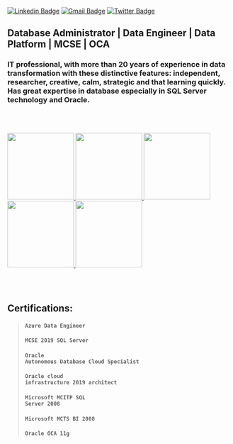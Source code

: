 [![Linkedin Badge](https://img.shields.io/badge/-LinkedIn-blue?style=for-the-badge&logo=Linkedin&logoColor=white&link=https:https://www.linkedin.com/in/eevangelista/)](https://www.linkedin.com/in/eevangelista/)
[![Gmail Badge](https://img.shields.io/badge/-Gmail-c14438?style=for-the-badge&logo=Gmail&logoColor=white&link=mailto:eoevangelista@gmail.com)](mailto:eoevangelista@gmail.com)
[![Twitter Badge](https://img.shields.io/badge/-Twitter-1ca0f1?style=for-the-badge&labelColor=1ca0f1&logo=twitter&logoColor=white&link=https://twitter.com/eoevangelista)](https://twitter.com/eoevangelista)


## Database Administrator | Data Engineer | Data Platform | MCSE | OCA

### IT professional, with more than 20 years of experience in data transformation with these distinctive features: independent, researcher, creative, calm, strategic and that learning quickly. Has great expertise in database especially in SQL Server technology and Oracle. 
 
<br>
<br>

<a href="https://www.youracclaim.com/users/eduardo-evangelista.74fe5a43/badges"> <img width = "150px" src = "https://images.youracclaim.com/size/340x340/images/61542181-0e8d-496c-a17c-3d4bf590eda1/azure-data-engineer-associate-600x600.png"> </a>
<a href="https://www.youracclaim.com/users/eduardo-evangelista.74fe5a43/badges"> <img width = "150px" src = "https://images.youracclaim.com/size/340x340/images/7e080b6a-0494-4b3e-a016-23f73566495f/MCSE-Data-Management-and-Analytics_2019.png"> </a>
<a href="https://www.youracclaim.com/users/eduardo-evangelista.74fe5a43/badges"> <img width = "150px" src = "https://images.youracclaim.com/size/340x340/images/669408ac-d4de-48d8-8af4-2fea8914ea89/Oracle-Certification-badge_OC-Associate600X600.png"> </a>
<a href="https://www.youracclaim.com/users/eduardo-evangelista.74fe5a43/badges"> <img width = "150px" src = "https://images.youracclaim.com/size/340x340/images/a0c90a95-7b12-4b51-a8a5-59887be2c399/08_Associate_OCI_Architect_2019.png"> </a>
<a href="https://www.youracclaim.com/users/eduardo-evangelista.74fe5a43/badges"> <img width = "150px" src = "https://images.youracclaim.com/size/340x340/images/db3d8b5c-8ecc-429f-8f40-c1706b98d729/Oracle-Certification-badge_OC-Specialist.png"> </a>

<br>
<br>

## Certifications:
> #### <code>Azure Data Engineer</code>
> #### <code>MCSE 2019 SQL Server</code>
> #### <code>Oracle Autonomous Database Cloud Specialist</code>
> #### <code>Oracle cloud infrastructure 2019 architect</code>
> #### <code>Microsoft MCITP SQL Server 2008 </code>
> #### <code>Microsoft MCTS BI 2008 </code>
> #### <code>Oracle OCA 11g</code>
<br>
